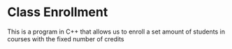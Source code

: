 # Class Enrollment
This is a program in C++ that allows us to enroll a set amount of students in courses with the fixed number of credits
